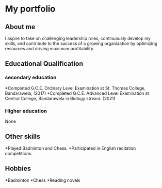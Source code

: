 # My portfolio

## About me
I aspire to take on challenging leadership roles, continuously develop my skills, and contribute to the success of a growing organization by optimizing resources and driving maximum profitability.

## Educational Qualification 
### secondary education 
*Completed G.C.E. Ordinary Level Examination at St. Thomas College, Bandarawela, (2017) 
*Completed G.C.E. Advanced Level Examination at Central College, Bandarawela in Biology stream. (2021) 
### Higher education 
None

## Other skills 
*Played Badminton and Chess. 
*Participated in English recitation competitions.

## Hobbies 
*Badminton
*Chess
*Reading novels

